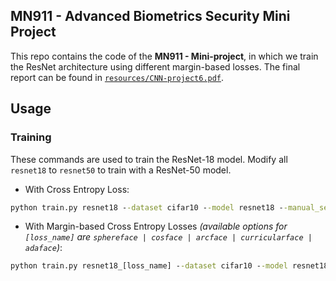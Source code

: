 MN911 - Advanced Biometrics Security Mini Project
------

This repo contains the code of the **MN911 - Mini-project**, in which we train the ResNet architecture
using different margin-based losses.
The final report can be found in [`resources/CNN-project6.pdf`](resources/CNN-project6.pdf).

## Usage

### Training

These commands are used to train the ResNet-18 model.
Modify all `resnet18` to `resnet50` to train with a ResNet-50 model.

- With Cross Entropy Loss:
```cmd
python train.py resnet18 --dataset cifar10 --model resnet18 --manual_seed 1 --batch_size 256 --epochs 50
```
- With Margin-based Cross Entropy Losses
  _(available options for `[loss_name]` are `sphereface | cosface | arcface | curricularface | adaface`)_:
```cmd
python train.py resnet18_[loss_name] --dataset cifar10 --model resnet18 --manual_seed 1 --batch_size 256 --epochs 50 --loss [loss_name]
```
